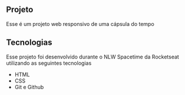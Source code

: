 ## Projeto
Esse é um projeto web responsivo de uma cápsula do tempo

## Tecnologias
Esse projeto foi desenvolvido durante o NLW Spacetime da Rocketseat utilizando as seguintes tecnologias

- HTML
- CSS
- Git e Github